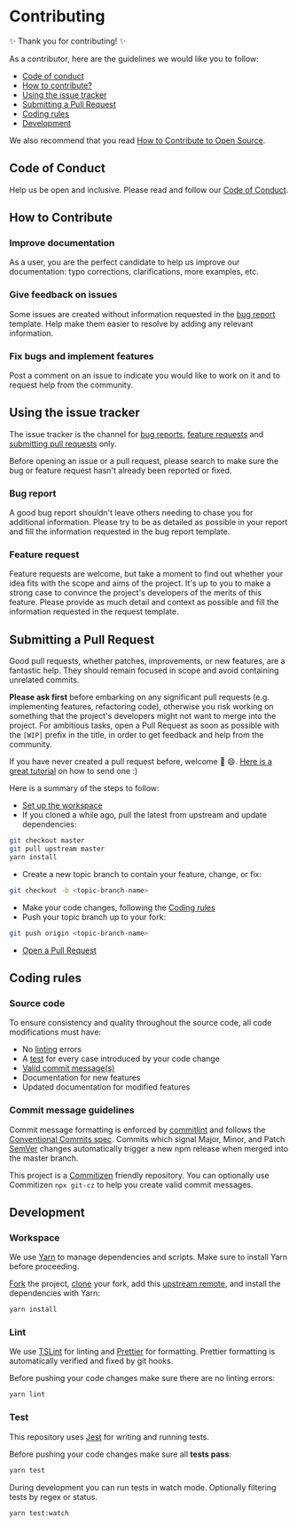 # Contributing

✨ Thank you for contributing! ✨

As a contributor, here are the guidelines we would like you to follow:

- [Code of conduct](#code-of-conduct)
- [How to contribute?](#how-to-contribute)
- [Using the issue tracker](#using-the-issue-tracker)
- [Submitting a Pull Request](#submitting-a-pull-request)
- [Coding rules](#coding-rules)
- [Development](#development)

We also recommend that you read
[How to Contribute to Open Source](https://opensource.guide/how-to-contribute).

## Code of Conduct

Help us be open and inclusive.
Please read and follow our [Code of Conduct](CODE_OF_CONDUCT.md).

## How to Contribute

### Improve documentation

As a user, you are the perfect candidate to help us improve our documentation:
typo corrections, clarifications, more examples, etc.

### Give feedback on issues

Some issues are created without information requested in the
[bug report](#bug-report) template. Help make them easier to resolve by adding
any relevant information.

### Fix bugs and implement features

Post a comment on an issue to indicate you would like to work on it and to
request help from the community.

## Using the issue tracker

The issue tracker is the channel for [bug reports](#bug-report),
[feature requests](#feature-request) and
[submitting pull requests](#submitting-a-pull-request) only.

Before opening an issue or a pull request, please search to make sure the bug
or feature request hasn't already been reported or fixed.

### Bug report

A good bug report shouldn't leave others needing to chase you for additional
information. Please try to be as detailed as possible in your report and fill
the information requested in the bug report template.

### Feature request

Feature requests are welcome, but take a moment to find out whether your idea
fits with the scope and aims of the project. It's up to you to make a strong
case to convince the project's developers of the merits of this feature.
Please provide as much detail and context as possible and fill the information
requested in the request template.

## Submitting a Pull Request

Good pull requests, whether patches, improvements, or new features, are a
fantastic help. They should remain focused in scope and avoid containing unrelated
commits.

**Please ask first** before embarking on any significant pull requests (e.g.
implementing features, refactoring code), otherwise you risk working on
something that the project's developers might not want to merge into the
project. For ambitious tasks, open a Pull Request as soon as possible with the
`[WIP]` prefix in the title, in order to get feedback and help from the
community.

If you have never created a pull request before, welcome 🎉 😄.
[Here is a great tutorial](https://opensource.guide/how-to-contribute/#opening-a-pull-request)
on how to send one :)

Here is a summary of the steps to follow:

- [Set up the workspace](#workspace)
- If you cloned a while ago, pull the latest from upstream and update dependencies:

```bash
git checkout master
git pull upstream master
yarn install
```

- Create a new topic branch to contain your feature, change, or fix:

```bash
git checkout -b <topic-branch-name>
```

- Make your code changes, following the [Coding rules](#coding-rules)
- Push your topic branch up to your fork:

```bash
git push origin <topic-branch-name>
```

- [Open a Pull Request](https://help.github.com/articles/creating-a-pull-request/#creating-the-pull-request)

## Coding rules

### Source code

To ensure consistency and quality throughout the source code, all code
modifications must have:

- No [linting](#lint) errors
- A [test](#test) for every case introduced by your code change
- [Valid commit message(s)](#commit-message-guidelines)
- Documentation for new features
- Updated documentation for modified features

### Commit message guidelines

Commit message formatting is enforced by [commitlint](https://github.com/marionebl/commitlint)
and follows the [Conventional Commits spec](https://www.conventionalcommits.org).
Commits which signal Major, Minor, and Patch [SemVer](https://semver.org/)
changes automatically trigger a new npm release when merged into the master branch.

This project is a [Commitizen](https://github.com/commitizen/cz-cli) friendly repository.
You can optionally use Commitizen `npx git-cz` to help you create valid commit messages.

## Development

### Workspace

We use [Yarn](https://github.com/yarnpkg/yarn) to manage dependencies and scripts.
Make sure to install Yarn before proceeding.

[Fork](https://guides.github.com/activities/forking/#fork) the project,
[clone](https://guides.github.com/activities/forking/#clone) your fork,
add this [upstream remote](https://help.github.com/articles/configuring-a-remote-for-a-fork/),
and install the dependencies with Yarn:

```bash
yarn install
```

### Lint

We use [TSLint](https://github.com/palantir/tslint) for linting and [Prettier](https://github.com/prettier/prettier)
for formatting. Prettier formatting is automatically verified and fixed by git hooks.

Before pushing your code changes make sure there are no linting errors:

```bash
yarn lint
```

### Test

This repository uses [Jest](https://github.com/facebook/jest) for writing and
running tests.

Before pushing your code changes make sure all **tests pass**:

```bash
yarn test
```

During development you can run tests in watch mode. Optionally filtering tests
by regex or status.

```bash
yarn test:watch
```
